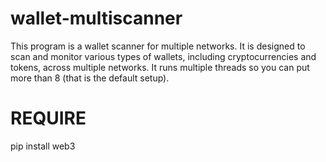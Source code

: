 # wallet-multiscanner

This program is a wallet scanner for multiple networks. It is designed to scan and monitor various types of wallets, including cryptocurrencies and tokens, across multiple networks. It runs multiple threads so you can put more than 8 (that is the default setup).

# REQUIRE
pip install web3
